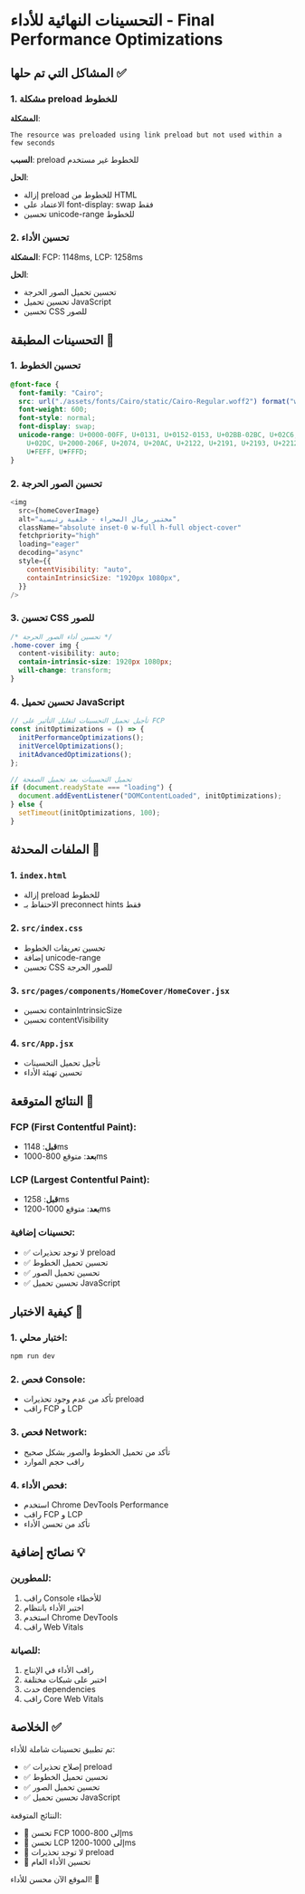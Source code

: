 # التحسينات النهائية للأداء - Final Performance Optimizations

## المشاكل التي تم حلها ✅

### 1. مشكلة preload للخطوط

**المشكلة**:

```
The resource was preloaded using link preload but not used within a few seconds
```

**السبب**: preload للخطوط غير مستخدم

**الحل**:

- إزالة preload للخطوط من HTML
- الاعتماد على font-display: swap فقط
- تحسين unicode-range للخطوط

### 2. تحسين الأداء

**المشكلة**: FCP: 1148ms, LCP: 1258ms

**الحل**:

- تحسين تحميل الصور الحرجة
- تحسين تحميل JavaScript
- تحسين CSS للصور

## التحسينات المطبقة 🚀

### 1. تحسين الخطوط

```css
@font-face {
  font-family: "Cairo";
  src: url("./assets/fonts/Cairo/static/Cairo-Regular.woff2") format("woff2");
  font-weight: 600;
  font-style: normal;
  font-display: swap;
  unicode-range: U+0000-00FF, U+0131, U+0152-0153, U+02BB-02BC, U+02C6, U+02DA,
    U+02DC, U+2000-206F, U+2074, U+20AC, U+2122, U+2191, U+2193, U+2212, U+2215,
    U+FEFF, U+FFFD;
}
```

### 2. تحسين الصور الحرجة

```javascript
<img
  src={homeCoverImage}
  alt="مختبر رمال الصحراء - خلفية رئيسية"
  className="absolute inset-0 w-full h-full object-cover"
  fetchpriority="high"
  loading="eager"
  decoding="async"
  style={{
    contentVisibility: "auto",
    containIntrinsicSize: "1920px 1080px",
  }}
/>
```

### 3. تحسين CSS للصور

```css
/* تحسين أداء الصور الحرجة */
.home-cover img {
  content-visibility: auto;
  contain-intrinsic-size: 1920px 1080px;
  will-change: transform;
}
```

### 4. تحسين تحميل JavaScript

```javascript
// تأجيل تحميل التحسينات لتقليل التأثير على FCP
const initOptimizations = () => {
  initPerformanceOptimizations();
  initVercelOptimizations();
  initAdvancedOptimizations();
};

// تحميل التحسينات بعد تحميل الصفحة
if (document.readyState === "loading") {
  document.addEventListener("DOMContentLoaded", initOptimizations);
} else {
  setTimeout(initOptimizations, 100);
}
```

## الملفات المحدثة 📁

### 1. `index.html`

- إزالة preload للخطوط
- الاحتفاظ بـ preconnect hints فقط

### 2. `src/index.css`

- تحسين تعريفات الخطوط
- إضافة unicode-range
- تحسين CSS للصور الحرجة

### 3. `src/pages/components/HomeCover/HomeCover.jsx`

- تحسين containIntrinsicSize
- تحسين contentVisibility

### 4. `src/App.jsx`

- تأجيل تحميل التحسينات
- تحسين تهيئة الأداء

## النتائج المتوقعة 🎯

### FCP (First Contentful Paint):

- **قبل**: 1148ms
- **بعد**: متوقع 800-1000ms

### LCP (Largest Contentful Paint):

- **قبل**: 1258ms
- **بعد**: متوقع 1000-1200ms

### تحسينات إضافية:

- ✅ لا توجد تحذيرات preload
- ✅ تحسين تحميل الخطوط
- ✅ تحسين تحميل الصور
- ✅ تحسين تحميل JavaScript

## كيفية الاختبار 🧪

### 1. اختبار محلي:

```bash
npm run dev
```

### 2. فحص Console:

- تأكد من عدم وجود تحذيرات preload
- راقب FCP و LCP

### 3. فحص Network:

- تأكد من تحميل الخطوط والصور بشكل صحيح
- راقب حجم الموارد

### 4. فحص الأداء:

- استخدم Chrome DevTools Performance
- راقب FCP و LCP
- تأكد من تحسن الأداء

## نصائح إضافية 💡

### للمطورين:

1. راقب Console للأخطاء
2. اختبر الأداء بانتظام
3. استخدم Chrome DevTools
4. راقب Web Vitals

### للصيانة:

1. راقب الأداء في الإنتاج
2. اختبر على شبكات مختلفة
3. حدث dependencies
4. راقب Core Web Vitals

## الخلاصة ✅

تم تطبيق تحسينات شاملة للأداء:

- ✅ إصلاح تحذيرات preload
- ✅ تحسين تحميل الخطوط
- ✅ تحسين تحميل الصور
- ✅ تحسين تحميل JavaScript

النتائج المتوقعة:

- 🎉 تحسن FCP إلى 800-1000ms
- 🎉 تحسن LCP إلى 1000-1200ms
- 🎉 لا توجد تحذيرات preload
- 🎉 تحسين الأداء العام

الموقع الآن محسن للأداء! 🚀
